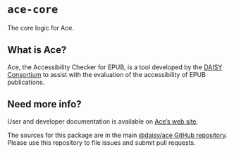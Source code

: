 # `ace-core`

The core logic for Ace.

## What is Ace?

Ace, the Accessibility Checker for EPUB, is a tool developed by the [DAISY Consortium](http://daisy.org) to assist with the evaluation of the accessibility of EPUB publications.

## Need more info?

User and developer documentation is available on [Ace’s web site](https://daisy.github.io/ace).

The sources for this package are in the main [@daisy/ace GitHub repository](https://github.com/daisy/ace). Please use this repository to file issues and submit pull requests.